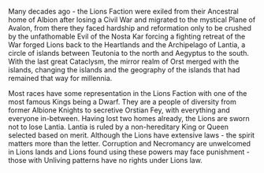 Many decades ago - the Lions Faction were exiled from their Ancestral home of Albion after losing a Civil War and migrated to the mystical Plane of Avalon, from there they faced hardship and reformation only to be crushed by the unfathomable Evil of the Nosta Kar forcing a fighting retreat of the War forged Lions back to the Heartlands and the Archipelago of Lantia, a circle of islands between Teutonia to the north and Aegyptus to the south. With the last great Cataclysm, the mirror realm of Orst merged with the islands, changing the islands and the geography of the islands that had remained that way for millennia.

Most races have some representation in the Lions Faction with one of the most famous Kings being a Dwarf. They are a people of diversity from former Albione Knights to secretive Orstian Fey, with everything and everyone in-between. Having lost two homes already, the Lions are sworn not to lose Lantia. Lantia is ruled by a non-hereditary King or Queen selected based on merit. Although the Lions have extensive laws - the spirit matters more than the letter. Corruption and Necromancy are unwelcomed in Lions lands and Lions found using these powers may face punishment - those with Unliving patterns have no rights under Lions law.